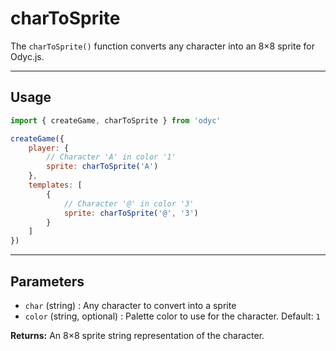 <script>
import Aside from '../../../lib/ui/Doc/Aside.svelte'
import Emoji from '../../../lib/ui/Doc/Emoji.svelte'
</script>

# <Emoji src="🔤" /> charToSprite

The `charToSprite()` function converts any character into an 8×8 sprite for Odyc.js.

---

## <Emoji src="⚡" /> Usage

```js
import { createGame, charToSprite } from 'odyc'

createGame({
	player: {
		// Character 'A' in color '1'
		sprite: charToSprite('A')
	},
	templates: [
		{
			// Character '@' in color '3'
			sprite: charToSprite('@', '3')
		}
	]
})
```

---

## <Emoji src="📋" /> Parameters

- `char` (string) : Any character to convert into a sprite
- `color` (string, optional) : Palette color to use for the character. Default: `1`

**Returns:** An 8×8 sprite string representation of the character.
